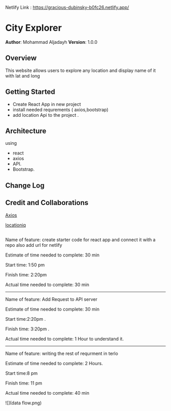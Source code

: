 Netlify Link : https://gracious-dubinsky-b0fc26.netlify.app/ 

# City Explorer

**Author**: Mohammad Aljadayh 
**Version**: 1.0.0

## Overview

This website allows users to explore any location and display name of it with lat and long 


## Getting Started
- Create React App in new project 
- install needed requrements ( axios,bootstrap)
- add location Api to the project . 

## Architecture

using 
- react 
- axios
- API.
- Bootstrap. 

## Change Log


## Credit and Collaborations

[ Axios](https://axios-http.com/docs/api_intro)

[ locationiq](https://locationiq.com/)

## 
 
Name of feature: create starter code for react app and connect it with a repo also add url for netlify  

Estimate of time needed to complete: 30 min

Start time: 1:50 pm

Finish time: 2:20pm

Actual time needed to complete: 30 min

------------------------------------------------------ 

Name of feature: Add Request to API server

Estimate of time needed to complete: 30 min

Start time:2:20pm . 

Finish time: 3:20pm . 

Actual time needed to complete: 1 Hour to understand it. 

----------------------------------------------------------------------------

Name of feature:  writing  the rest of requrment in terlo  

Estimate of time needed to complete: 2 Hours. 

Start time:8 pm

Finish time: 11 pm

Actual time needed to complete: 40 min


![](data flow.png)

